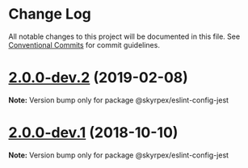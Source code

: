 # Change Log

All notable changes to this project will be documented in this file.
See [Conventional Commits](https://conventionalcommits.org) for commit guidelines.

# [2.0.0-dev.2](https://github.com/skyrpex/linter-config/tree/master/packages/eslint-config-jest/compare/v2.0.0-dev.1...v2.0.0-dev.2) (2019-02-08)

**Note:** Version bump only for package @skyrpex/eslint-config-jest





# [2.0.0-dev.1](https://github.com/skyrpex/linter-config/tree/master/packages/eslint-config-jest/compare/v2.0.0-dev.0...v2.0.0-dev.1) (2018-10-10)

**Note:** Version bump only for package @skyrpex/eslint-config-jest
